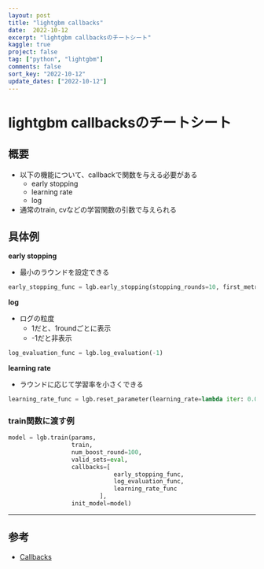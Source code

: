 ```yaml
---
layout: post
title: "lightgbm callbacks"
date:  2022-10-12
excerpt: "lightgbm callbacksのチートシート"
kaggle: true
project: false
tag: ["python", "lightgbm"]
comments: false
sort_key: "2022-10-12"
update_dates: ["2022-10-12"]
---
```



# lightgbm callbacksのチートシート

## 概要
 - 以下の機能について、callbackで関数を与える必要がある
   - early stopping
   - learning rate
   - log
 - 通常のtrain, cvなどの学習関数の引数で与えられる

## 具体例

**early stopping**
 - 最小のラウンドを設定できる

```python
early_stopping_func = lgb.early_stopping(stopping_rounds=10, first_metric_only=False)
```

**log**
 - ログの粒度
   - 1だと、1roundごとに表示
   - -1だと非表示

```python
log_evaluation_func = lgb.log_evaluation(-1)
```

**learning rate**
 - ラウンドに応じて学習率を小さくできる

```python
learning_rate_func = lgb.reset_parameter(learning_rate=lambda iter: 0.05 * (0.99 ** iter))
```

### train関数に渡す例

```python
model = lgb.train(params, 
                  train, 
                  num_boost_round=100, 
                  valid_sets=eval, 
                  callbacks=[
                              early_stopping_func, 
                              log_evaluation_func, 
                              learning_rate_func
                          ], 
                  init_model=model)
```

---

## 参考
 - [Callbacks](https://lightgbm.readthedocs.io/en/latest/Python-API.html#callbacks)
